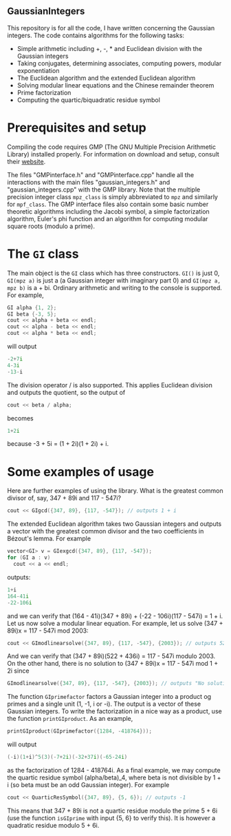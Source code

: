 ## GaussianIntegers

This repository is for all the code, I have written concerning the Gaussian integers. The code contains algorithms for the following tasks:

* Simple arithmetic including +, -, * and Euclidean division with the Gaussian integers
* Taking conjugates, determining associates, computing powers, modular exponentiation
* The Euclidean algorithm and the extended Euclidean algorithm
* Solving modular linear equations and the Chinese remainder theorem
* Prime factorization
* Computing the quartic/biquadratic residue symbol

# Prerequisites and setup

Compiling the code requires GMP (The GNU Multiple Precision Arithmetic Library) installed properly. For information on download and setup, consult their [website](https://gmplib.org/).

The files "GMPinterface.h" and "GMPinterface.cpp" handle all the interactions with the main files "gaussian_integers.h" and "gaussian_integers.cpp" with the GMP library. Note that the multiple precision integer class `mpz_class` is simply abbreviated to `mpz` and similarly for `mpf_class`. The GMP interface files also contain some basic number theoretic algorithms including the Jacobi symbol, a simple factorization algorithm, Euler's phi function and an algorithm for computing modular square roots (modulo a prime). 

# The `GI` class

The main object is the `GI` class which has three constructors. `GI()` is just 0, `GI(mpz a)` is just a (a Gaussian integer with imaginary part 0) and `GI(mpz a, mpz b)` is a + bi. Ordinary arithmetic and writing to the console is supported. For example,

```c++
GI alpha {1, 2};
GI beta {-3, 5};
cout << alpha + beta << endl;
cout << alpha - beta << endl;
cout << alpha * beta << endl;
```
will output
```c++
-2+7i
4-3i
-13-i
```

The division operator / is also supported. This applies Euclidean division and outputs the quotient, so the output of
```c++
cout << beta / alpha;
```
becomes
```c++
1+2i
```
because -3 + 5i = (1 + 2i)(1 + 2i) + i. 

# Some examples of usage

Here are further examples of using the library. What is the greatest common divisor of, say, 347 + 89i and 117 - 547i?

```c++
cout << GIgcd({347, 89}, {117, -547}); // outputs 1 + i
```
The extended Euclidean algorithm takes two Gaussian integers and outputs a vector with the greatest common divisor and the two coefficients in Bézout's lemma. For example

```c++
vector<GI> v = GIexgcd({347, 89}, {117, -547});
for (GI a : v)
  cout << a << endl;
```
outputs:

```c++
1+i
164-41i
-22-106i
```
and we can verify that (164 - 41i)(347 + 89i) + (-22 - 106i)(117 - 547i) = 1 + i. Let us now solve a modular linear equation. For example, let us solve (347 + 89i)x = 117 - 547i mod 2003:

```c++
cout << GImodlinearsolve({347, 89}, {117, -547}, {2003}); // outputs 522+436i
```
And we can verify that (347 + 89i)(522 + 436i) = 117 - 547i modulo 2003. On the other hand, there is no solution to (347 + 89i)x = 117 - 547i mod 1 + 2i since

```c++
GImodlinearsolve({347, 89}, {117, -547}, {2003}); // outputs "No solution to equation (347+89i)rho = 117-547i (mod 1+2i)"
```
The function `GIprimefactor` factors a Gaussian integer into a product og primes and a single unit (1, -1, i or -i). The output is a vector of these Gaussian integers. To write the factorization in a nice way as a product, use the function `printGIproduct`. As an example,

```c++
printGIproduct(GIprimefactor({1284, -418764}));
```
will output

```c++
(-i)(1+i)^5(3)(-7+2i)(-32+37i)(-65-24i)
```
as the factorization of 1284 - 418764i. As a final example, we may compute the quartic residue symbol (alpha/beta)_4, where beta is not divisible by 1 + i (so beta must be an odd Gaussian integer). For example

```c++
cout << QuarticResSymbol({347, 89}, {5, 6}); // outputs -1
```
This means that 347 + 89i is not a quartic residue modulo the prime 5 + 6i (use the function `isGIprime` with input {5, 6} to verify this). It is however a quadratic residue modulo 5 + 6i.
